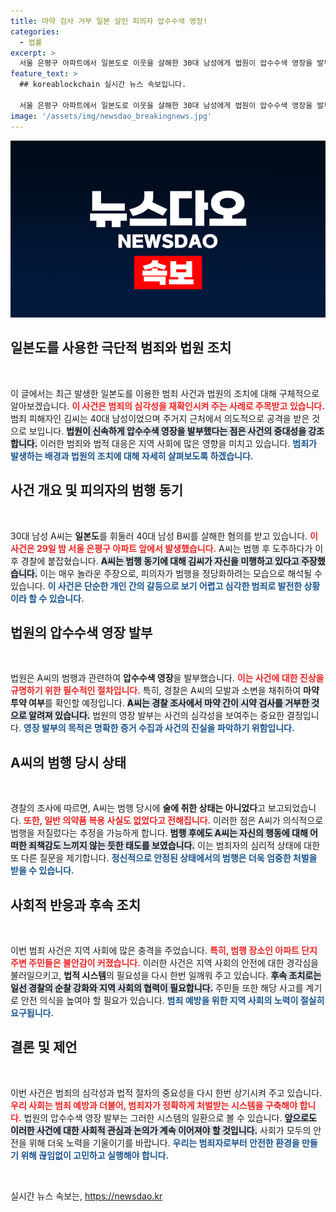 ```yaml
---
title: 마약 검사 거부 일본 살인 피의자 압수수색 영장!
categories:
  - 법률
excerpt: >
  서울 은평구 아파트에서 일본도로 이웃을 살해한 30대 남성에게 법원이 압수수색 영장을 발부했다. 경찰, 마약 투약 여부 확인 위해 강제 수사 착수, 뒤엎을 충격적인 진실이 밝혀질까?
feature_text: >
  ## koreablockchain 실시간 뉴스 속보입니다.

  서울 은평구 아파트에서 일본도로 이웃을 살해한 30대 남성에게 법원이 압수수색 영장을 발부했다. 경찰, 마약 투약 여부 확인 위해 강제 수사 착수, 뒤엎을 충격적인 진실이 밝혀질까?
image: '/assets/img/newsdao_breakingnews.jpg'
---
```


<p><img src="/assets/img/newsdao_breakingnews.jpg" alt="koreablockchain 속보" /></p>

<h2 data-ke-size="size26">일본도를 사용한 극단적 범죄와 법원 조치</h2>

<p data-ke-size="size16">&nbsp;</p>

<p data-ke-size="size16">이 글에서는 최근 발생한 일본도를 이용한 범죄 사건과 법원의 조치에 대해 구체적으로 알아보겠습니다. <b><span style="color: #ee2323;">이 사건은 범죄의 심각성을 재확인시켜 주는 사례로 주목받고 있습니다.</span></b> 범죄 피해자인 김씨는 40대 남성이었으며 주거지 근처에서 의도적으로 공격을 받은 것으로 보입니다. <b><span style="background-color: #21538527;">법원이 신속하게 압수수색 영장을 발부했다는 점은 사건의 중대성을 강조합니다.</span></b> 이러한 범죄와 법적 대응은 지역 사회에 많은 영향을 미치고 있습니다. <b><span style="color: #1a5490;">범죄가 발생하는 배경과 법원의 조치에 대해 자세히 살펴보도록 하겠습니다.</span></b></p>

<h2 data-ke-size="size26">사건 개요 및 피의자의 범행 동기</h2>

<p data-ke-size="size16">&nbsp;</p>

<p data-ke-size="size16">30대 남성 A씨는 <b>일본도</b>를 휘둘러 40대 남성 B씨를 살해한 혐의를 받고 있습니다. <b><span style="color: #ee2323;">이 사건은 29일 밤 서울 은평구 아파트 앞에서 발생했습니다.</span></b> A씨는 범행 후 도주하다가 이후 경찰에 붙잡혔습니다. <b><span style="background-color: #21538527;">A씨는 범행 동기에 대해 김씨가 자신을 미행하고 있다고 주장했습니다.</span></b> 이는 매우 놀라운 주장으로, 피의자가 범행을 정당화하려는 모습으로 해석될 수 있습니다. <b><span style="color: #1a5490;">이 사건은 단순한 개인 간의 갈등으로 보기 어렵고 심각한 범죄로 발전한 상황이라 할 수 있습니다.</span></b></p>

<h2 data-ke-size="size26">법원의 압수수색 영장 발부</h2>

<p data-ke-size="size16">&nbsp;</p>

<p data-ke-size="size16">법원은 A씨의 범행과 관련하여 <b>압수수색 영장</b>을 발부했습니다. <b><span style="color: #ee2323;">이는 사건에 대한 진상을 규명하기 위한 필수적인 절차입니다.</span></b> 특히, 경찰은 A씨의 모발과 소변을 채취하여 <b>마약 투약 여부</b>를 확인할 예정입니다. <b><span style="background-color: #21538527;">A씨는 경찰 조사에서 마약 간이 시약 검사를 거부한 것으로 알려져 있습니다.</span></b> 법원의 영장 발부는 사건의 심각성을 보여주는 중요한 결정입니다. <b><span style="color: #1a5490;">영장 발부의 목적은 명확한 증거 수집과 사건의 진실을 파악하기 위함입니다.</span></b></p>

<h2 data-ke-size="size26">A씨의 범행 당시 상태</h2>

<p data-ke-size="size16">&nbsp;</p>

<p data-ke-size="size16">경찰의 조사에 따르면, A씨는 범행 당시에 <b>술에 취한 상태는 아니었다</b>고 보고되었습니다. <b><span style="color: #ee2323;">또한, 일반 의약품 복용 사실도 없었다고 전해집니다.</span></b> 이러한 점은 A씨가 의식적으로 범행을 저질렀다는 추정을 가능하게 합니다. <b><span style="background-color: #21538527;">범행 후에도 A씨는 자신의 행동에 대해 어떠한 죄책감도 느끼지 않는 듯한 태도를 보였습니다.</span></b> 이는 범죄자의 심리적 상태에 대한 또 다른 질문을 제기합니다. <b><span style="color: #1a5490;">정신적으로 안정된 상태에서의 범행은 더욱 엄중한 처벌을 받을 수 있습니다.</span></b></p>

<h2 data-ke-size="size26">사회적 반응과 후속 조치</h2>

<p data-ke-size="size16">&nbsp;</p>

<p data-ke-size="size16">이번 범죄 사건은 지역 사회에 많은 충격을 주었습니다. <b><span style="color: #ee2323;">특히, 범행 장소인 아파트 단지 주변 주민들은 불안감이 커졌습니다.</span></b> 이러한 사건은 지역 사회의 안전에 대한 경각심을 불러일으키고, <b>법적 시스템</b>의 필요성을 다시 한번 일깨워 주고 있습니다. <b><span style="background-color: #21538527;">후속 조치로는 일선 경찰의 순찰 강화와 지역 사회의 협력이 필요합니다.</span></b> 주민들 또한 해당 사고를 계기로 안전 의식을 높여야 할 필요가 있습니다. <b><span style="color: #1a5490;">범죄 예방을 위한 지역 사회의 노력이 절실히 요구됩니다.</span></b></p>

<h2 data-ke-size="size26">결론 및 제언</h2>

<p data-ke-size="size16">&nbsp;</p>

<p data-ke-size="size16">이번 사건은 범죄의 심각성과 법적 절차의 중요성을 다시 한번 상기시켜 주고 있습니다. <b><span style="color: #ee2323;">우리 사회는 범죄 예방과 더불어, 범죄자가 정확하게 처벌받는 시스템을 구축해야 합니다.</span></b> 법원의 압수수색 영장 발부는 그러한 시스템의 일환으로 볼 수 있습니다. <b><span style="background-color: #21538527;">앞으로도 이러한 사건에 대한 사회적 관심과 논의가 계속 이어져야 할 것입니다.</span></b> 사회가 모두의 안전을 위해 더욱 노력을 기울이기를 바랍니다. <b><span style="color: #1a5490;">우리는 범죄자로부터 안전한 환경을 만들기 위해 끊임없이 고민하고 실행해야 합니다.</span></b></p>

<p data-ke-size="size16">&nbsp;</p>
실시간 뉴스 속보는, <a href="https://newsdao.kr" rel="dofollow">https://newsdao.kr</a>


